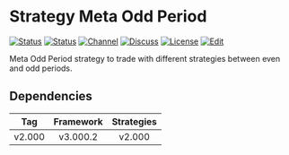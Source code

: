 # Strategy Meta Odd Period

[![Status][gha-image-check-master]][gha-link-check-master]
[![Status][gha-image-compile-master]][gha-link-compile-master]
[![Channel][tg-channel-image]][tg-channel-link]
[![Discuss][gh-discuss-badge]][gh-discuss-link]
[![License][license-image]][license-link]
[![Edit][gh-edit-badge]][gh-edit-link]

Meta Odd Period strategy to trade
with different strategies between even and odd periods.

## Dependencies

| Tag      | Framework | Strategies |
|:--------:|:---------:|:----------:|
| v2.000   | v3.000.2  | v2.000     |

<!-- Named links -->

[gh-discuss-badge]: https://img.shields.io/badge/Discussions-Q&A-blue.svg?logo=github
[gh-discuss-link]: https://github.com/EA31337/EA31337-Strategies/discussions

[gh-edit-badge]: https://img.shields.io/badge/GitHub-edit-purple.svg?logo=github
[gh-edit-link]: https://github.dev/EA31337/Strategy-Meta_Odd_Period

[gha-link-check-master]: https://github.com/EA31337/Strategy-Meta_Odd_Period/actions?query=workflow:Check+branch%3Amaster
[gha-image-check-master]: https://github.com/EA31337/Strategy-Meta_Odd_Period/workflows/Check/badge.svg?branch=master
[gha-link-compile-master]: https://github.com/EA31337/Strategy-Meta_Odd_Period/actions?query=workflow:Compile+branch%3Amaster
[gha-image-compile-master]: https://github.com/EA31337/Strategy-Meta_Odd_Period/workflows/Compile/badge.svg?branch=master

[tg-channel-image]: https://img.shields.io/badge/Telegram-join-0088CC.svg?logo=telegram
[tg-channel-link]: https://t.me/EA31337

[license-image]: https://img.shields.io/github/license/EA31337/EA31337-Strategies.svg
[license-link]: https://tldrlegal.com/license/gnu-general-public-license-v3-(gpl-3)

